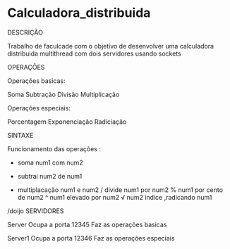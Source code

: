 # Calculadora_distribuida

DESCRIÇÃO

Trabalho de faculcade com o objetivo de desenvolver uma calculadora distribuida multithread com dois servidores usando sockets

OPERAÇÕES 

Operações basicas:

Soma
Subtração
Divisão
Multiplicação

Operações especiais:

Porcentagem
Exponenciação
Radiciação

SINTAXE

Funcionamento das operações :

+ soma num1 com num2
- subtrai num2 de num1
* multiplacação num1 e num2
/ divide num1 por num2
% num1 por cento de num2
^ num1 elevado por num2 
√ num2 indice ,radicando num1

/doijo
SERVIDORES

Server
Ocupa a porta 12345
Faz as operações basicas

Server1 
Ocupa a porta 12346
Faz as operações especiais
